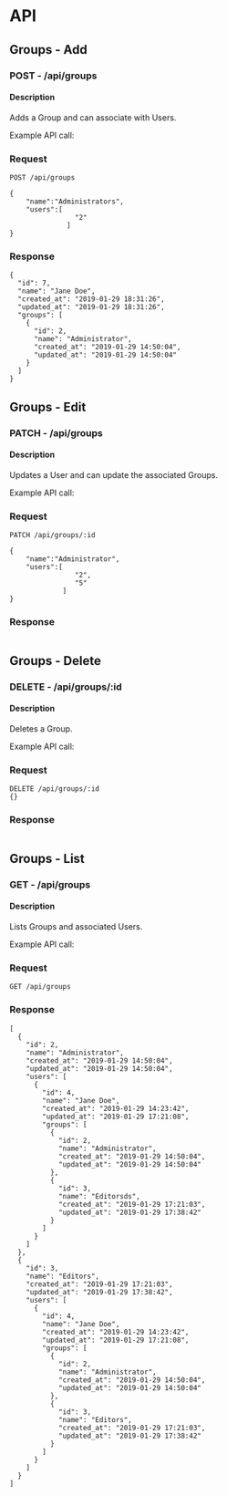 # API

## Groups - Add

### **POST** - /api/groups

#### Description

Adds a Group and can associate with Users.

Example API call:

### Request

```
POST /api/groups

{
    "name":"Administrators",
    "users":[
                "2"
              ]
}
```

### Response

```
{
  "id": 7,
  "name": "Jane Doe",
  "created_at": "2019-01-29 18:31:26",
  "updated_at": "2019-01-29 18:31:26",
  "groups": [
    {
      "id": 2,
      "name": "Administrator",
      "created_at": "2019-01-29 14:50:04",
      "updated_at": "2019-01-29 14:50:04"
    }
  ]
}
```

## Groups - Edit

### **PATCH** - /api/groups

#### Description

Updates a User and can update the associated Groups.

Example API call:

### Request

```
PATCH /api/groups/:id

{
    "name":"Administrator",
    "users":[
                "2",
                "5"
             ]
}
```

### Response

```

```

## Groups - Delete

### **DELETE** - /api/groups/:id

#### Description

Deletes a Group.

Example API call:

### Request

```
DELETE /api/groups/:id
{}
```

### Response

```

```

## Groups - List

### **GET** - /api/groups

#### Description

Lists Groups and associated Users.

Example API call:

### Request

```
GET /api/groups
```

### Response

```
[
  {
    "id": 2,
    "name": "Administrator",
    "created_at": "2019-01-29 14:50:04",
    "updated_at": "2019-01-29 14:50:04",
    "users": [
      {
        "id": 4,
        "name": "Jane Doe",
        "created_at": "2019-01-29 14:23:42",
        "updated_at": "2019-01-29 17:21:08",
        "groups": [
          {
            "id": 2,
            "name": "Administrator",
            "created_at": "2019-01-29 14:50:04",
            "updated_at": "2019-01-29 14:50:04"
          },
          {
            "id": 3,
            "name": "Editorsds",
            "created_at": "2019-01-29 17:21:03",
            "updated_at": "2019-01-29 17:38:42"
          }
        ]
      }
    ]
  },
  {
    "id": 3,
    "name": "Editors",
    "created_at": "2019-01-29 17:21:03",
    "updated_at": "2019-01-29 17:38:42",
    "users": [
      {
        "id": 4,
        "name": "Jane Doe",
        "created_at": "2019-01-29 14:23:42",
        "updated_at": "2019-01-29 17:21:08",
        "groups": [
          {
            "id": 2,
            "name": "Administrator",
            "created_at": "2019-01-29 14:50:04",
            "updated_at": "2019-01-29 14:50:04"
          },
          {
            "id": 3,
            "name": "Editors",
            "created_at": "2019-01-29 17:21:03",
            "updated_at": "2019-01-29 17:38:42"
          }
        ]
      }
    ]
  }
]
```
